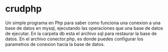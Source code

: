# crudphp
Un simple programa en Php para saber como funciona una conexion a una base de datos en mysql, ejecutando las operaciones que una base de datos de ejecutar.
En la carpeta db esta el archivo sql para restaurar la base de datos.
En el archivo conector.php, es donde puedes configurar los parametros de conexion hacia la base de datos.
